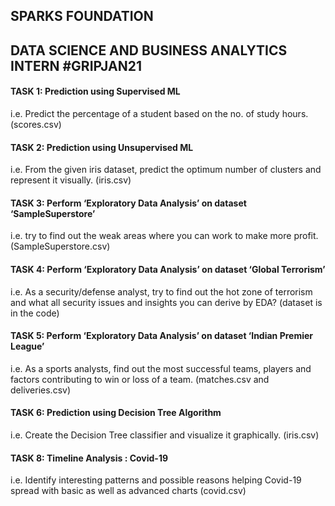 ## SPARKS FOUNDATION

## DATA SCIENCE AND BUSINESS ANALYTICS INTERN #GRIPJAN21

#### TASK 1: Prediction using Supervised ML 
i.e. Predict the percentage of a student based on the no. of study hours. (scores.csv)

#### TASK 2: Prediction using Unsupervised ML 
i.e. From the given iris dataset, predict the optimum number of clusters and represent it visually. (iris.csv)

#### TASK 3: Perform ‘Exploratory Data Analysis’ on dataset ‘SampleSuperstore’ 
i.e. try to find out the weak areas where you can work to make more profit. (SampleSuperstore.csv)

#### TASK 4: Perform ‘Exploratory Data Analysis’ on dataset ‘Global Terrorism’ 
i.e. As a security/defense analyst, try to find out the hot zone of terrorism and what all security issues and insights you can derive by EDA? (dataset is in the code)

#### TASK 5: Perform ‘Exploratory Data Analysis’ on dataset ‘Indian Premier League’ 
i.e. As a sports analysts, find out the most successful teams, players and factors contributing to win or loss of a team. (matches.csv and deliveries.csv)

#### TASK 6: Prediction using Decision Tree Algorithm 
i.e. Create the Decision Tree classifier and visualize it graphically. (iris.csv)

#### TASK 8: Timeline Analysis : Covid-19 
i.e. Identify interesting patterns and possible reasons helping Covid-19 spread with basic as well as advanced charts (covid.csv)
